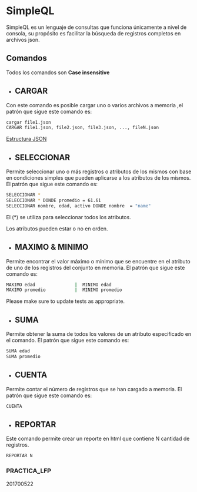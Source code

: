 # SimpleQL

SimpleQL es un lenguaje de consultas que funciona únicamente a nivel de consola, su propósito es facilitar la búsqueda de registros completos en archivos json.


## Comandos 
Todos los comandos son **Case insensitive** 


* ## CARGAR

Con este comando es posible cargar uno o varios archivos a memoria ,el patrón que sigue este comando es:

```bash
cargar file1.json
CARGAR file1.json, file2.json, file3.json, ..., fileN.json
```
[Estructura JSON](https://drive.google.com/file/d/11P9Ms_1mJw5y6JSreRBsOOPOWhPQe3Yt/view)

* ## SELECCIONAR
Permite seleccionar uno o más registros o atributos de los mismos con base en condiciones simples que pueden aplicarse a los atributos de los mismos. El patrón que sigue este comando es:

```bash
SELECCIONAR *
SELECCIONAR * DONDE promedio = 61.61
SELECCIONAR nombre, edad, activo DONDE nombre  = "name"
```
El (*) se utiliza para seleccionar todos los atributos.

Los atributos pueden estar o no en orden.
 
* ## MAXIMO & MINIMO
Permite encontrar el valor máximo o mínimo que se encuentre en el atributo de uno de los registros del conjunto en memoria. El patrón que sigue este comando es:

```bash
MAXIMO edad               |  MINIMO edad
MAXIMO promedio           |  MINIMO promedio
```
Please make sure to update tests as appropriate.

* ## SUMA
Permite obtener la suma de todos los valores de un atributo especificado en el comando. El patrón que sigue este comando es:

```bash
SUMA edad               
SUMA promedio         
```
* ## CUENTA
Permite contar el número de registros que se han cargado a memoria.
El patrón que sigue este comando es:
```bash
CUENTA        
```

* ## REPORTAR
Este comando permite crear un reporte en html que contiene N cantidad de
registros. 
```bash
REPORTAR N
```

### PRACTICA_LFP
201700522
